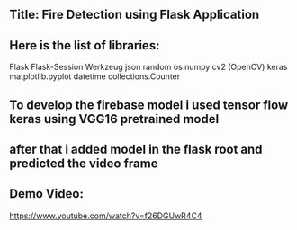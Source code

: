 ## Title: Fire Detection using Flask Application

## Here is the list of libraries:

Flask
Flask-Session
Werkzeug
json
random
os
numpy
cv2 (OpenCV)
keras
matplotlib.pyplot
datetime
collections.Counter

## To develop the firebase model i used tensor flow keras using VGG16 pretrained model
## after that i added model in the flask root and predicted the video frame

## Demo Video:
https://www.youtube.com/watch?v=f26DGUwR4C4
